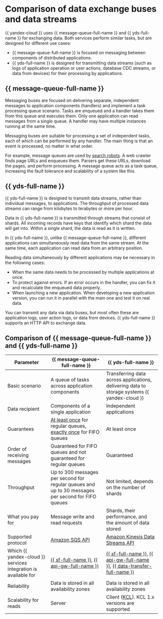 # Comparison of data exchange buses and data streams

{{ yandex-cloud }} uses {{ message-queue-full-name }} and {{ yds-full-name }} for exchanging data. Both services perform similar tasks, but are designed for different use cases:

* {{ message-queue-full-name }} is focused on messaging between components of distributed applications.
* {{ yds-full-name }} is designed for transmitting data streams (such as logs of application operation or user actions, database CDC streams, or data from devices) for their processing by applications.

## {{ message-queue-full-name }}

Messaging buses are focused on delivering separate, independent messages to application components (handlers) and implement a task processing queue scenario. Tasks are enqueued and a handler takes them from this queue and executes them. Only one application can read messages from a single queue. A handler may have multiple instances running at the same time.

Messaging buses are suitable for processing a set of independent tasks, each of which can be performed by any handler. The main thing is that an event is processed, no matter in what order.

For example, message queues are used by [search robots](https://en.wikipedia.org/wiki/Web_crawler). A web crawler finds page URLs and enqueues them. Parsers get these URLs, download the pages, and perform processing. A message queue acts as a task queue, increasing the fault tolerance and scalability of a system like this.

## {{ yds-full-name }}

{{ yds-full-name }} is designed to transmit data streams, rather than individual messages, to applications. The throughput of processed data streams can range from kilobytes to terabytes or more per hour.

Data in {{ yds-full-name }} is transmitted through streams that consist of shards. All incoming records have keys that identify which shard the data will get into. Within a single shard, the data is read as it is written.

In {{ yds-full-name }}, unlike {{ message-queue-full-name }}, different applications can simultaneously read data from the same stream. At the same time, each application can read data from an arbitrary position.

Reading data simultaneously by different applications may be necessary in the following cases:

* When the same data needs to be processed by multiple applications at once.
* To protect against errors. If an error occurs in the handler, you can fix it and recalculate the enqueued data properly.
* When launching a new application. When developing a new application version, you can run it in parallel with the main one and test it on real data.

You can transmit any data via data buses, but most often these are application logs, user action logs, or data from devices. {{ yds-full-name }} supports an HTTP API to exchange data.

## Comparison of {{ message-queue-full-name }} and {{ yds-full-name }}

Parameter | {{ message-queue-full-name }} | {{ yds-full-name }}
--|--|--
Basic scenario| A queue of tasks across application components | Transferring data across applications, delivering data to storage systems {{ yandex-cloud }}
Data recipient | Components of a single application | Independent applications
Guarantees | [At least once](https://www.cloudcomputingpatterns.org/at_least_once_delivery/) for regular queues, [exactly once](https://www.cloudcomputingpatterns.org/exactly_once_delivery/) for FIFO queues | At least once
Order of receiving messages| Guaranteed for FIFO queues and not guaranteed for regular queues | Guaranteed
Throughput | Up to 300 messages per second for regular queues and up to 30 messages per second for FIFO queues | Not limited, depends on the number of shards
What you pay for | Message write and read requests | Shards, their performance, and the amount of data stored
Supported protocol | [Amazon SQS API](../../message-queue/api-ref/index.md) | [Amazon Kinesis Data Streams API](../../data-streams/kinesisapi/api-ref.md)
Which {{ yandex-cloud }} services integration is available for | [{{ sf-full-name }}](../../functions/), [{{ api-gw-full-name }}](../../api-gateway/) | [{{ sf-full-name }}](../../functions/), [{{ api-gw-full-name }}](../../api-gateway/), [{{ data-transfer-full-name }}](../../data-transfer/)
Reliability | Data is stored in all availability zones | Data is stored in all availability zones
Scalability for reads | Server | Client ([KCL](https://docs.aws.amazon.com/streams/latest/dev/shared-throughput-kcl-consumers.html)). KCL 1.x versions are supported